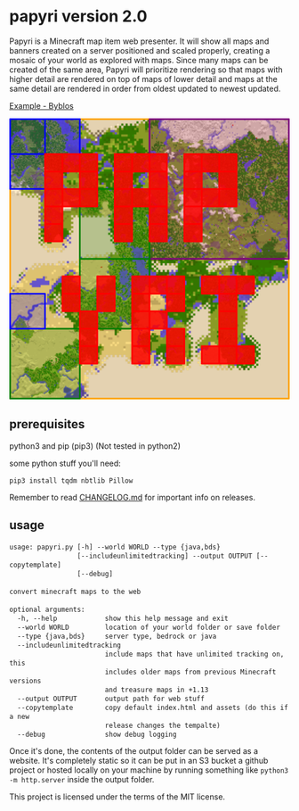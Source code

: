 # papyri version 2.0

Papyri is a Minecraft map item web presenter. It will show all maps and banners created on a server positioned and scaled properly, creating a mosaic of your world as explored with maps. Since many maps can be created of the same area, Papyri will prioritize rendering so that maps with higher detail are rendered on top of maps of lower detail and maps at the same detail are rendered in order from oldest updated to newest updated.

[Example - Byblos](https://minecraft.greener.ca/byblos/)

![Papyri](logo.png)

## prerequisites

python3 and pip (pip3) (Not tested in python2)


some python stuff you'll need:

    pip3 install tqdm nbtlib Pillow

Remember to read [CHANGELOG.md](CHANGELOG.md) for important info on releases.

## usage

```
usage: papyri.py [-h] --world WORLD --type {java,bds}
                 [--includeunlimitedtracking] --output OUTPUT [--copytemplate]
                 [--debug]

convert minecraft maps to the web

optional arguments:
  -h, --help            show this help message and exit
  --world WORLD         location of your world folder or save folder
  --type {java,bds}     server type, bedrock or java
  --includeunlimitedtracking
                        include maps that have unlimited tracking on, this
                        includes older maps from previous Minecraft versions
                        and treasure maps in +1.13
  --output OUTPUT       output path for web stuff
  --copytemplate        copy default index.html and assets (do this if a new
                        release changes the tempalte)
  --debug               show debug logging
```

Once it's done, the contents of the output folder can be served as a website. It's completely static so it can be put in an S3 bucket a github project or hosted locally on your machine by running something like `python3 -m http.server` inside the output folder.


This project is licensed under the terms of the MIT license.

